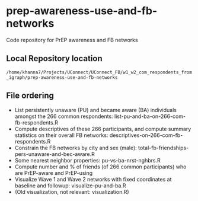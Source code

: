 # prep-awareness-use-and-fb-networks
Code repository for PrEP awareness and FB networks

## Local Repository location
`/home/khanna7/Projects/UConnect/UConnect_FB/w1_w2_com_respondents_from_igraph/prep-awareness-use-and-fb-networks`

## File ordering  
   * List persistently unaware (PU) and became aware (BA) individuals amongst the 266 common respondents: list-pu-and-ba-on-266-com-fb-respondents.R  
   * Compute descriptives of these 266 participants, and compute summary statistics on their overall FB networks: descriptives-on-266-com-fb-respondents.R
   * Constrain the FB networks by city and sex (male): total-fb-friendships-pers-unaware-and-bec-aware.R
   * Some nearest neighbor properties: pu-vs-ba-nrst-nghbrs.R
   * Compute number and % of friends (of 266 common participants) who are PrEP-aware and PrEP-using  
   * Visualize Wave 1 and Wave 2 networks with fixed coordinates at baseline and followup: visualize-pu-and-ba.R
   * (Old visualization, not relevant: visualization.R)
